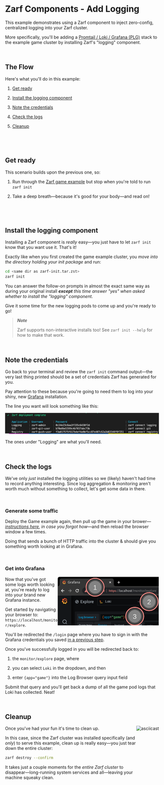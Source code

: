 # Zarf Components - Add Logging

This example demonstrates using a Zarf component to inject zero-config, centralized logging into your Zarf cluster.

More specifically, you'll be adding a [Promtail / Loki / Grafana (PLG)](https://github.com/grafana/loki) stack to the example game cluster by installing Zarf's "logging" component.

&nbsp;

## The Flow

Here's what you'll do in this example:

1. [Get ready](#get-ready)

1. [Install the logging component](#install-the-logging-component)

1. [Note the credentials](#note-the-credentials)

1. [Check the logs](#check-the-logs)

1. [Cleanup](#cleanup)

&nbsp;

&nbsp;


## Get ready

This scenario builds upon the previous one, so:

1. Run through the [Zarf game example](./README.md) but stop when you're told to run `zarf init`

1. Take a deep breath&mdash;because it's good for your body&mdash;and read on!

&nbsp;

&nbsp;

## Install the logging component

Installing a Zarf component is _really_ easy&mdash;you just have to let `zarf init` know that you want use it.  That's it!

Exactly like when you first created the game example cluster, you _move into the directory holding your init package_ and run:

```sh
cd <same dir as zarf-init.tar.zst>
zarf init
```

You can answer the follow-on prompts in almost the exact same way as during your original install _**except** this time answer "yes" when asked whether to install the "logging" component_.

Give it some time for the new logging pods to come up and you're ready to go!

 > _**Note**_
 >
 > Zarf supports non-interactive installs too! See `zarf init --help` for how to make that work.

&nbsp;

## Note the credentials

Go back to your terminal and review the `zarf init` command output&mdash;the very last thing printed should be a set of credentials Zarf has generated for you.

Pay attention to these because you're going to need them to log into your shiny, new [Grafana](https://grafana.com/docs/) installation.

The line you want will look something like this:

![logging-creds](./img/logging-creds.png)

The ones under "Logging" are what you'll need.

&nbsp;


## Check the logs

We've only _just_ installed the logging utilities so we (likely) haven't had time to record anything interesting. Since log aggregation & monitoring aren't worth much without something to collect, let's get some data in there.

&nbsp;

### Generate some traffic

Deploy the Game example again, then pull up the game in your brower&mdash;_[instructions here](./README.md#space-marine-the-demon-invasion), in case you forgot how_&mdash;and then reload the browser window a few times.

Doing that sends a bunch of HTTP traffic into the cluster & should give you something worth looking at in Grafana.

&nbsp;


### Get into Grafana

<a href="../../.images/get-started/plg.png">
<img align="right" alt="dosbox" src="../../.images/get-started/plg.png" height="160" />
</a>

Now that you've got some logs worth looking at, you're ready to log into your brand new Grafana instance.

Get started by navigating your browser to: `https://localhost/monitor/explore`.

You'll be redirected the `/login` page where you have to sign in with the Grafana credentials you saved [in a previous step](#note-the-credentials).

Once you've successfully logged in you will be redirected back to:

1. the `monitor/explore` page, where

1. you can select `Loki` in the dropdown, and then

1. enter `{app="game"}` into the Log Browser query input field

Submit that query and you'll get back a dump of all the game pod logs that Loki has collected. Neat!

&nbsp;


## Cleanup

<a href="https://asciinema.org/a/446956?x-scenario=examples-game-logging&t=88">
<img align="right" alt="asciicast" src="https://asciinema.org/a/446956.svg?x-scenario=examples-game-logging" height="256" />
</a>

Once you've had your fun it's time to clean up.

In this case, since the Zarf cluster was installed specifically (and _only_) to serve this example, clean up is really easy&mdash;you just tear down the entire cluster:

```sh
zarf destroy --confirm
```

It takes just a couple moments for the _entire Zarf cluster_ to disappear&mdash;long-running system services and all&mdash;leaving your machine squeaky clean.
